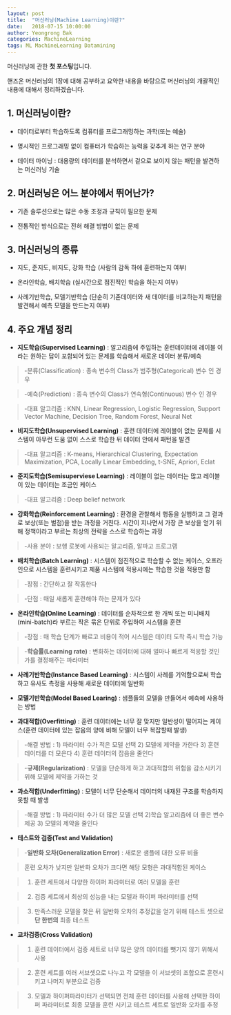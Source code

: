 ```yaml
---
layout: post
title:  "머신러닝(Machine Learning)이란?"
date:   2018-07-15 10:00:00
author: Yeongrong Bak
categories: MachineLearning
tags: ML MachineLearning Datamining
---
```


머신러닝에 관한 **첫 포스팅**입니다.

핸즈온 머신러닝의 1장에 대해 공부하고 요약한 내용을 바탕으로 머신러닝의 개괄적인 내용에 대해서 정리하겠습니다.

## **1. 머신러닝이란?**

- 데이터로부터 학습하도록 컴퓨터를 프로그래밍하는 과학(또는 예술)

- 명시적인 프로그래밍 없이 컴퓨터가 학습하는 능력을 갖추게 하는 연구 분야

- 데이터 마이닝 : 대용량의 데이터를 분석하면서 겉으로 보이지 않는 패턴을 발견하는 머신러닝 기술

## **2. 머신러닝은 어느 분야에서 뛰어난가?**

- 기존 솔루션으로는 많은 수동 조정과 규칙이 필요한 문제

- 전통적인 방식으로는 전혀 해결 방법이 없는 문제

## **3. 머신러닝의 종류**

- 지도, 준지도, 비지도, 강화 학습 (사람의 감독 하에 훈련하는지 여부)

- 온라인학습, 배치학습 (실시간으로 점진적인 학습을 하는지 여부)

- 사례기반학습, 모델기반학습 (단순히 기존데이터와 새 데이터를 비교하는지 패턴을 발견해서 예측 모델을 만드는지 여부)


## **4. 주요 개념 정리**

- **지도학습(Supervised Learning)** : 알고리즘에 주입하는 훈련데이터에 레이블 이라는 원하는 답이 포함되어 있는 문제를 학습해서 새로운 데이터 분류/예측

> -분류(Classification) : 종속 변수의 Class가 범주형(Categorical) 변수 인 경우 

> -예측(Prediction) : 종속 변수의 Class가 연속형(Continuous) 변수 인 경우 

> -대표 알고리즘 : KNN, Linear Regression, Logistic Regression, Support Vector Machine, Decision Tree, Random Forest, Neural Net

- **비지도학습(Unsupervised Learning)** : 훈련 데이터에 레이블이 없는 문제를 시스템이 아무런 도움 없이 스스로 학습한 뒤 데이터 안에서 패턴을 발견

> -대표 알고리즘 : K-means, Hierarchical Clustering, Expectation Maximization, PCA, Locally Linear Embedding, t-SNE, Apriori, Eclat

- **준지도학습(Semisuperviese Learning)** : 레이블이 없는 데이터는 많고 레이블이 있는 데이터는 조금인 케이스

> -대표 알고리즘 : Deep belief network

- **강화학습(Reinforcement Learning)** : 환경을 관찰해서 행동을 실행하고 그 결과로 보상(또는 벌점)을 받는 과정을 거친다. 시간이 지나면서 가장 큰 보상을 얻기 위해 정책이라고 부르는 최상의 전략을 스스로 학습하는 과정

> -사용 분야 : 보행 로봇에 사용되는 알고리즘, 알파고 프로그램

- **배치학습(Batch Learning)** :  시스템이 점진적으로 학습할 수 없는 케이스, 오프라인으로 시스템을 훈련시키고 제품 시스템에 적용시에는 학습한 것을 적용만 함

> -장점 : 간단하고 잘 작동한다

> -단점 : 매일 새롭게 훈련해야 하는 문제가 있다

- **온라인학습(Online Learning)** : 데이터를 순차적으로 한 개씩 또는 미니배치(mini-batch)라 부르는 작은 묶은 단위로 주입하여 시스템을 훈련

> -장점 : 매 학습 단계가 빠르고 비용이 적어 시스템은 데이터 도착 즉시 학습 가능

> -**학습률(Learning rate)** : 변화하는 데이터에 대해 얼마나 빠르게 적응할 것인가를 결정해주는 파라미터

- **사례기반학습(Instance Based Learning)** : 시스템이 사례를 기억함으로써 학습하고 유사도 측정을 사용해 새로운 데이터에 일반화

- **모델기반학습(Model Based Learing)** : 샘플들의 모델을 만들어서 예측에 사용하는 방법

- **과대적합(Overfitting)** : 훈련 데이터에는 너무 잘 맞지만 일반성이 떨어지는 케이스(훈련 데이터에 있는 잡음의 양에 비해 모델이 너무 복잡할때 발생)

> -해결 방법 : 1) 파라미터 수가 적은 모델 선택 2) 모델에 제약을 가한다 3) 훈련 데이터를 더 모은다 4) 훈련 데이터의 잡음을 줄인다

> -**규제(Regularization)** : 모델을 단순하게 하고 과대적합의 위험을 감소시키기 위해 모델에 제약을 가하는 것

- **과소적합(Underfitting)** : 모델이 너무 단순해서 데이터의 내재된 구조를 학습하지 못할 때 발생

> -해결 방법 : 1) 파라미터 수가 더 많은 모델 선택 2)학습 알고리즘에 더 좋은 변수 제공 3) 모델의 제약을 줄인다

- **테스트와 검증(Test and Validation)**

> -**일반화 오차(Generalization Error)** : 새로운 샘플에 대한 오류 비율

> 훈련 오차가 낮지만 일반화 오차가 크다면 해당 모형은 과대적합된 케이스

> 1) 훈련 세트에서 다양한 하이퍼 파라미터로 여러 모델을 훈련

> 2) 검증 세트에서 최상의 성능을 내는 모델과 하이퍼 파라미터를 선택

> 3) 만족스러운 모델을 찾은 뒤 일반화 오차의 추정값을 얻기 위해 테스트 셋으로 **단 한번의** 최종 테스트

- **교차검증(Cross Validation)**

> 1) 훈련 데이터에서 검증 세트로 너무 많은 양의 데이터를 뺏기지 않기 위해서 사용

> 2) 훈련 세트를 여러 서브셋으로 나누고 각 모델을 이 서브셋의 조합으로 훈련시키고 나머지 부분으로 검증

> 3) 모델과 하이퍼파라미터가 선택되면 전체 훈련 데이터를 사용해 선택한 하이퍼 파라미터로 최종 모델을 훈련 시키고 테스트 세트로 일반화 오차를 추정
